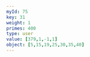 ```yaml
---
myId: 75
key: 31
weight: 1
primes: 400
type: user
value: [379,1,-1,1]
object: [5,15,19,25,30,35,40]
---
```

